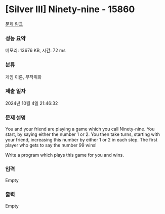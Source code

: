 # [Silver III] Ninety-nine - 15860 

[문제 링크](https://www.acmicpc.net/problem/15860) 

### 성능 요약

메모리: 13676 KB, 시간: 72 ms

### 분류

게임 이론, 무작위화

### 제출 일자

2024년 10월 4일 21:46:32

### 문제 설명

<p>You and your friend are playing a game which you call Ninety-nine. You start, by saying either the number 1 or 2. You then take turns, starting with your friend, increasing this number by either 1 or 2 in each step. The first player who gets to say the number 99 wins!</p>

<p>Write a program which plays this game for you and wins.</p>

### 입력 

 Empty

### 출력 

 Empty

